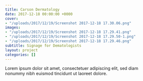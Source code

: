 ```yaml
---
title: Carson Dermatology
date: 2017-12-18 00:00:00 +0000
cover:
- "/uploads/2017/12/19/Screenshot 2017-12-18 17.30.06.png"
images:
- "/uploads/2017/12/19/Screenshot 2017-12-18 17.29.41.png"
- "/uploads/2017/12/19/Screenshot 2017-12-18 17.29.50-1.png"
- "/uploads/2017/12/19/Screenshot 2017-12-18 17.29.46.png"
subtitle: Signage for Dematologists
layout: project
categories: []
---
```

Lorem ipsum dolor sit amet, consectetuer adipiscing elit, sed diam nonummy nibh euismod tincidunt ut laoreet dolore.